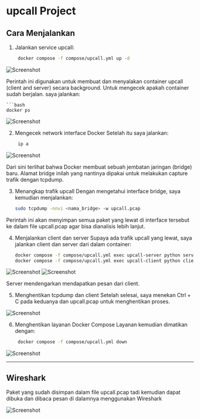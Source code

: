 # upcall Project
## Cara Menjalankan

1. Jalankan service upcall:
   
   ```bash
    docker compose -f compose/upcall.yml up -d

![Screenshot](/upcall/images/image1.png)

Perintah ini digunakan untuk membuat dan menyalakan container upcall (client and server) secara background.
Untuk mengecek apakah container sudah berjalan. saya jalankan:
    
    ```bash
    docker ps

![Screenshot](/upcall/images/image2.png)

2. Mengecek network interface Docker
Setelah itu saya jalankan:
    
    ```bash
     ip a

![Screenshot](/upcall/images/image3.png)


Dari sini terlihat bahwa Docker membuat sebuah jembatan jaringan (bridge) baru. Alamat bridge inilah yang nantinya dipakai untuk melakukan capture trafik dengan tcpdump.

3. Menangkap trafik upcall
Dengan mengetahui interface bridge, saya kemudian menjalankan:
    
    ```bash
    sudo tcpdump -nnvi <nama_bridge> -w upcall.pcap

Perintah ini akan menyimpan semua paket yang lewat di interface tersebut ke dalam file upcall.pcap agar bisa dianalisis lebih lanjut.

4. Menjalankan client dan server
Supaya ada trafik upcall yang lewat, saya jalankan client dan server dari dalam container:
    
    ```bash
    docker compose -f compose/upcall.yml exec upcall-server python servercall.py
    docker compose -f compose/upcall.yml exec upcall-client python clientcall.py

![Screenshot](/upcall/images/image4.png)
![Screenshot](/upcall/images/image6.png)

Server mendengarkan mendapatkan pesan dari client.

5. Menghentikan tcpdump dan client
Setelah selesai, saya menekan Ctrl + C pada keduanya dan upcall.pcap untuk menghentikan proses.

![Screenshot](/upcall/images/image7.png)

6. Menghentikan layanan Docker Compose
Layanan kemudian dimatikan dengan:
    
    ```bash
     docker compose -f compose/upcall.yml down

![Screenshot](/upcall/images/image8.png)

-----------------------------------------------------------------------------------------------
## Wireshark
Paket yang sudah disimpan dalam file upcall.pcap tadi kemudian dapat dibuka dan dibaca pesan di dalamnya menggunakan Wireshark

![Screenshot](/upcall/images/upcall-wireshark.png)

